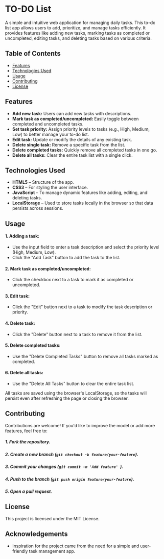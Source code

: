 
# TO-DO List

A simple and intuitive web application for managing daily tasks. This to-do list app allows users to add, prioritize, and manage tasks efficiently. It provides features like adding new tasks, marking tasks as completed or uncompleted, editing tasks, and deleting tasks based on various criteria.


## Table of Contents

- [Features](#features)
- [Technologies Used](#technologies-used)
- [Usage](#usage)
- [Contributing](#contributing)
- [License](#license)

## Features

- **Add new task:** Users can add new tasks with descriptions.
- **Mark task as completed/uncompleted:** Easily toggle between completed and uncompleted tasks.
- **Set task priority:** Assign priority levels to tasks (e.g., High, Medium, Low) to better manage your to-do list.
- **Edit task:** Update or modify the details of any existing task.
- **Delete single task:** Remove a specific task from the list.
- **Delete completed tasks:** Quickly remove all completed tasks in one go.
- **Delete all tasks:** Clear the entire task list with a single click.



## Technologies Used

- **HTML5** – Structure of the app.
- **CSS3** – For styling the user interface.
- **JavaScript** – To manage dynamic features like adding, editing, and deleting tasks.
- **LocalStorage** – Used to store tasks locally in the browser so that data persists across sessions.



## Usage

#### 1. Adding a task:

- Use the input field to enter a task description and select the priority level (High, Medium, Low).
- Click the "Add Task" button to add the task to the list.

#### 2. Mark task as completed/uncompleted:

- Click the checkbox next to a task to mark it as completed or uncompleted.

#### 3. Edit task:

- Click the "Edit" button next to a task to modify the task description or priority.

#### 4. Delete task:

- Click the "Delete" button next to a task to remove it from the list.

#### 5. Delete completed tasks:

- Use the "Delete Completed Tasks" button to remove all tasks marked as completed.

#### 6. Delete all tasks:

- Use the "Delete All Tasks" button to clear the entire task list.


All tasks are saved using the browser's LocalStorage, so the tasks will persist even after refreshing the page or closing the browser.


## Contributing

Contributions are welcome! If you'd like to improve the model or add more features, feel free to:

##### 1. Fork the repository.
##### 2. Create a new branch (```git checkout -b feature/your-feature```).
##### 3. Commit your changes (```git commit -m 'Add feature' ```).
##### 4. Push to the branch (```git push origin feature/your-feature```).
##### 5. Open a pull request.



## License

This project is licensed under the MIT License.


## Acknowledgements

- Inspiration for the project came from the need for a simple and user-friendly task management app.
